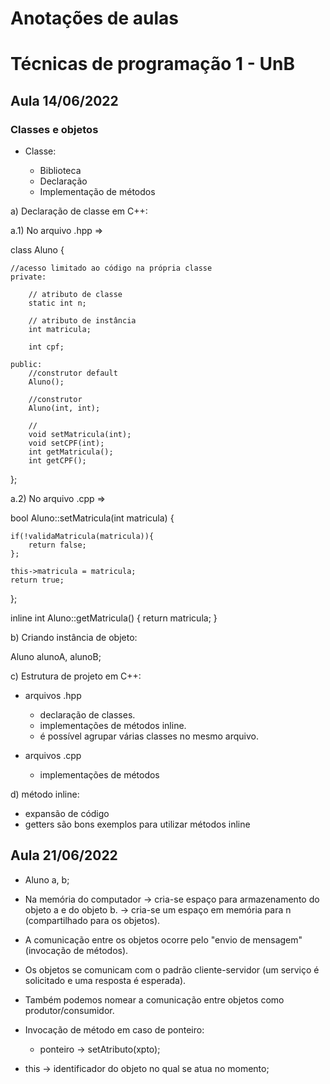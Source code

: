 # Anotações de aulas

# Técnicas de programação 1 - UnB

## Aula 14/06/2022

### Classes e objetos

- Classe:

    - Biblioteca
    - Declaração
    - Implementação de métodos


a) Declaração de classe em C++:

a.1) No arquivo .hpp =>

class Aluno {

    //acesso limitado ao código na própria classe
    private:

        // atributo de classe
        static int n;

        // atributo de instância
        int matricula;

        int cpf;

    public:
        //construtor default
        Aluno();

        //construtor
        Aluno(int, int);

        //
        void setMatricula(int);
        void setCPF(int);
        int getMatricula();
        int getCPF();

};

a.2) No arquivo .cpp =>

bool Aluno::setMatricula(int matricula) {

    if(!validaMatricula(matricula)){
        return false;
    };

    this->matricula = matricula;
    return true;
};

inline int Aluno::getMatricula() {
    return matricula;
}

b) Criando instância de objeto:

Aluno alunoA, alunoB;


c) Estrutura de projeto em C++:

- arquivos .hpp
    - declaração de classes.
    - implementações de métodos inline.
    - é possível agrupar várias classes no mesmo arquivo.

- arquivos .cpp
    - implementações de métodos


d) método inline:

- expansão de código
- getters são bons exemplos para utilizar métodos inline


## Aula 21/06/2022


- Aluno a, b;
- Na memória do computador 
    -> cria-se espaço para armazenamento do objeto a e do objeto b.
    -> cria-se um espaço em memória para n (compartilhado para os objetos).

- A comunicação entre os objetos ocorre pelo "envio de mensagem" (invocação de métodos).
- Os objetos se comunicam com o padrão cliente-servidor (um serviço é solicitado e uma resposta é esperada).
- Também podemos nomear a comunicação entre objetos como produtor/consumidor.

- Invocação de método em caso de ponteiro:
    - ponteiro -> setAtributo(xpto);

- this -> identificador do objeto no qual se atua no momento;


